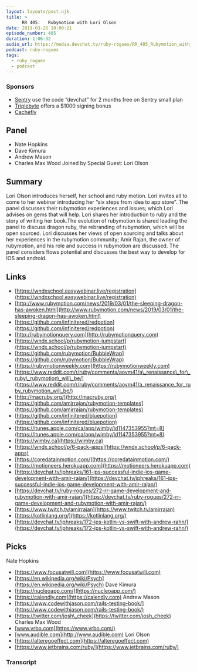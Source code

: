 ```yaml
---
layout: layouts/post.njk
title: >
      RR 405:   Rubymotion with Lori Olson
date: 2019-03-26 10:00:21
episode_number: 405
duration: 1:06:32
audio_url: https://media.devchat.tv/ruby-rogues/RR_405_Rubymotion_with_Lori_Olson.mp3
podcast: ruby-rogues
tags: 
  - ruby_rogues
  - podcast
---
```


### Sponsors

- [Sentry](https://sentry.io/welcome/) use the code “devchat” for 2 months free on Sentry small plan
- [Triplebyte](https://triplebyte.com/rogues) offers a $1000 signing bonus
- [Cachefly](http://www.cachefly.com/)

## Panel

- Nate Hopkins
- Dave Kimura
- Andrew Mason
- Charles Max Wood
Joined by Special Guest: Lori Olson
## Summary
Lori Olson introduces herself, her school and ruby motion. Lori invites all to come to her webinar introducing her “six steps from idea to app store”. The panel discusses their rubymotion experiences and issues; which Lori advises on gems that will help. Lori shares her introduction to ruby and the story of writing her book.The evolution of rubymotion is shared leading the panel to discuss dragon ruby, the rebranding of rubymotion, which will be open sourced. Lori discusses her views of open sourcing and talks about her experiences in the rubymotion community; Amir Rajan, the owner of rubymotion, and his role and success in rubymotion are discussed. The panel considers flows potential and discusses the best way to develop for IOS and android. 
## Links

- [https://wndxschool.easywebinar.live/registration](https://wndxschool.easywebinar.live/registration)
- [http://www.rubymotion.com/news/2019/03/01/the-sleeping-dragon-has-awoken.html](http://www.rubymotion.com/news/2019/03/01/the-sleeping-dragon-has-awoken.html)
- [https://github.com/infinitered/redpotion](https://github.com/infinitered/redpotion)
- [http://rubymotionquery.com](http://rubymotionquery.com)
- [https://wndx.school/p/rubymotion-jumpstart](https://wndx.school/p/rubymotion-jumpstart)
- [https://github.com/rubymotion/BubbleWrap](https://github.com/rubymotion/BubbleWrap)
- [https://rubymotionweekly.com](https://rubymotionweekly.com)
- [https://www.reddit.com/r/ruby/comments/aovm41/a\_renaissance\_for\_ruby\_rubymotion\_will\_be/](https://www.reddit.com/r/ruby/comments/aovm41/a_renaissance_for_ruby_rubymotion_will_be/)
- [http://macruby.org/](http://macruby.org/)
- [https://github.com/amirrajan/rubymotion-templates](https://github.com/amirrajan/rubymotion-templates)
- [https://github.com/infinitered/bluepotion](https://github.com/infinitered/bluepotion)
- [https://itunes.apple.com/ca/app/wimby/id1147353955?mt=8](https://itunes.apple.com/ca/app/wimby/id1147353955?mt=8)
- [https://wimby.ca](https://wimby.ca)
- [https://wndx.school/p/6-pack-apps](https://wndx.school/p/6-pack-apps)
- [https://coredatainmotion.com/](https://coredatainmotion.com/)
- [https://motioneers.herokuapp.com](https://motioneers.herokuapp.com)
- [https://devchat.tv/iphreaks/161-ips-successful-indie-ios-game-development-with-amir-rajan/](https://devchat.tv/iphreaks/161-ips-successful-indie-ios-game-development-with-amir-rajan/)
- [https://devchat.tv/ruby-rogues/272-rr-game-development-and-rubymotion-with-amir-rajan/](https://devchat.tv/ruby-rogues/272-rr-game-development-and-rubymotion-with-amir-rajan/)
- [https://www.twitch.tv/amirrajan](https://www.twitch.tv/amirrajan)
- [https://kotlinlang.org/](https://kotlinlang.org/)
- [https://devchat.tv/iphreaks/172-ips-kotlin-vs-swift-with-andrew-rahn/](https://devchat.tv/iphreaks/172-ips-kotlin-vs-swift-with-andrew-rahn/)

## Picks 
Nate Hopkins
- [https://www.focusatwill.com](https://www.focusatwill.com)
- [https://en.wikipedia.org/wiki/Psych](https://en.wikipedia.org/wiki/Psych)
Dave Kimura
- [https://nucleoapp.com/](https://nucleoapp.com/)
- [https://calendly.com](https://calendly.com)
Andrew Mason
- [https://www.codewithjason.com/rails-testing-book/](https://www.codewithjason.com/rails-testing-book/)
- [https://twitter.com/josh\_cheek](https://twitter.com/josh_cheek)
Charles Max Wood
- [www.vrbo.com](https://www.vrbo.com/)
- [www.audible.com](http://www.audible.com)
Lori Olson
- [https://alteregoeffect.com](https://alteregoeffect.com)
- [https://www.jetbrains.com/ruby/](https://www.jetbrains.com/ruby/)


### Transcript


